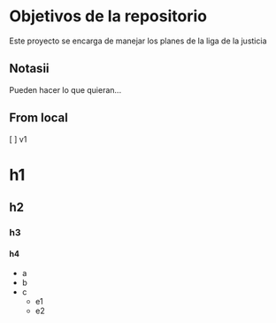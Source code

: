 # Objetivos de la repositorio

Este proyecto se encarga de manejar los planes de la liga de la justicia


## Notasii
Pueden hacer lo que quieran...

## From local
[ ] v1

# h1
## h2
### h3
#### h4

* a
* b
* c
  * e1
  * e2
